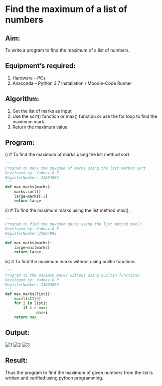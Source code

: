 # Find the maximum of a list of numbers
## Aim:
To write a program to find the maximum of a list of numbers.
## Equipment’s required:
1.	Hardware – PCs
2.	Anaconda – Python 3.7 Installation / Moodle-Code Runner
## Algorithm:
1.	Get the list of marks as input
2.	Use the sort() function or max() function or use the for loop to find the maximum mark.
3.	Return the maximum value
## Program:

i)	# To find the maximum of marks using the list method sort.
```Python
''' 
Program to mark the maximum of marks using the list method sort
Developed by: Yadhav.G.P
RegisterNumber: 23004895
'''
def max_marks(marks):
    marks.sort()
    large=marks[-1]
    return large
```

ii)	# To find the maximum marks using the list method max().
```Python
''' 
Program to find the maximum marks using the list method max().
Developed by: Yadhav.G.P
RegisterNumber:23004895 
'''
def max_marks(marks):
    large=max(marks)
    return large
```

iii) # To find the maximum marks without using builtin functions.
```Python
''' 
Program to the maximum marks without using builtin functions.
Developed by: Yadhav.G.P
RegisterNumber: 23004895
'''
def max_marks(list1):
    max=list1[0]
    for i in list1:
        if i > max:
              max=i
    return max
```
## Output:
![1](https://github.com/iamyadhav/FindMaximum/assets/147139713/abfec6c8-dc2d-4c3d-81ff-850bb9110f91)
![2](https://github.com/iamyadhav/FindMaximum/assets/147139713/c632633f-08da-46a2-8611-dd996a555a51)
![3](https://github.com/iamyadhav/FindMaximum/assets/147139713/fc514a9b-76ae-4d74-828e-d8ef6eb23a2e)


## Result:
Thus the program to find the maximum of given numbers from the list is written and verified using python programming.
